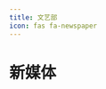 ```yaml
---
title: 文艺部
icon: fas fa-newspaper
---
```


# 新媒体

<div class="catalog-display-container">
  <Catalog base="/ArtDepartment/" />
</div>
